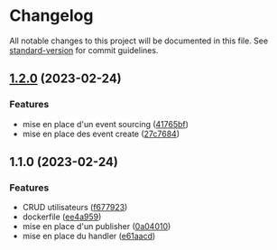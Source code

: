 # Changelog

All notable changes to this project will be documented in this file. See [standard-version](https://github.com/conventional-changelog/standard-version) for commit guidelines.

## [1.2.0](https://github.com/kilrasemifir/nestjs-ms/compare/v1.1.0...v1.2.0) (2023-02-24)


### Features

* mise en place d'un event sourcing ([41765bf](https://github.com/kilrasemifir/nestjs-ms/commit/41765bfccc569b1a2058929322e4576060a9c552))
* mise en place des event create ([27c7684](https://github.com/kilrasemifir/nestjs-ms/commit/27c76840986a7ea32caab4bb15953700a4309c01))

## 1.1.0 (2023-02-24)


### Features

* CRUD utilisateurs ([f677923](https://github.com/kilrasemifir/nestjs-ms/commit/f67792330a6d10c948f841ef67425a1128f10964))
* dockerfile ([ee4a959](https://github.com/kilrasemifir/nestjs-ms/commit/ee4a95916f6e89b051e3807a2bec1674e13ff709))
* mise en place d'un publisher ([0a04010](https://github.com/kilrasemifir/nestjs-ms/commit/0a040101d710d1d74e20ab32fbb2106a72e1c804))
* mise en place du handler ([e61aacd](https://github.com/kilrasemifir/nestjs-ms/commit/e61aacd5667325e24934f8813f527a496c5f71bd))
